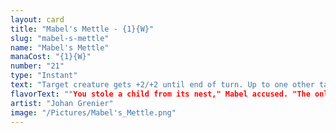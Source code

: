 ```yaml
---
layout: card
title: "Mabel's Mettle - {1}{W}"
slug: "mabel-s-mettle"
name: "Mabel's Mettle"
manaCost: "{1}{W}"
number: "21"
type: "Instant"
text: "Target creature gets +2/+2 until end of turn. Up to one other target creature gets +1/+1 until end of turn."
flavorText: ""You stole a child from its nest," Mabel accused. "The only calamity I see here is you.""
artist: "Johan Grenier"
image: "/Pictures/Mabel's_Mettle.png"
---
```


